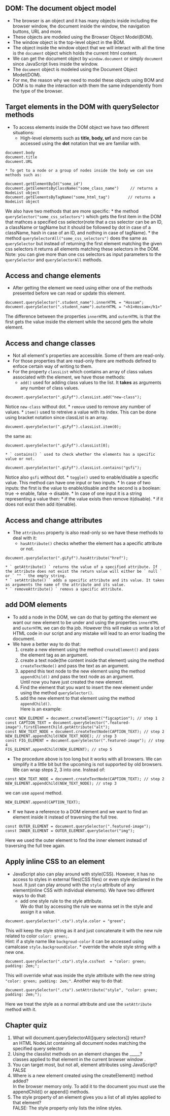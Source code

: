 ## DOM: The document object model
* The browser is an object and it has many objects inside including the browser window, the document inside the window, the navigation buttons, URL and more.
* These objects are modeled using the Browser Object Model(BOM).
* The window object is the top-level object in the BOM.
* The object inside the window object that we will interact with all the time is the ` document ` object which holds the current html content.
* We can get the document object by ` window.document ` or simply ` document ` since JavaScript lives inside the window.
* The ` document ` object is modeled using the Document Object Model(DOM).
* For me, the reason why we need to model these objects using BOM and DOM is to make the interaction with them the same independently from the type of the browser.

## Target elements in the DOM with querySelector methods
* To access elements inside the DOM object we have two different situations:
    * High-level elements such as **title, body, url** and more can be accessed using the **dot** notation that we are familiar with.
```
document.body
document.title
document.URL
```
    * To get to a node or a group of nodes inside the body we can use methods such as:
```
document.getElementById("some_id")
document.getElementsByClassName("some_class_name")     // returns a NodeList object
document.getElementsByTagName("some_html_tag")	      // returns a NodeList object
```
We also have two methods that are more specific:
        * the method ` querySelector("some_css_selectors") ` which gets the first item in the DOM that mathces a specified css selector(note that a css selector can be an ID, a className or tagName but it should be followed by dot in case of a className, hash in case of an ID, and nothing in case of tagName).
        * the method ` querySelectorAll("some_css_selectors") ` does the same as ` querySelector ` but instead of returning the first element matching the given css selectors it returns all elements matching these selectors in the DOM.  
Note: you can give more than one css selectors as input parameters to the ` querySelector ` and ` querySelectorAll ` methods.

## Access and change elements
* After getting the element we need using either one of the methods presented before we can read or update this element.
```
document.querySelector(".student_name").innerHTML = "Hossam";
document.querySelector(".student_name").outerHTML = "<h1>Hossam</h1>"
```
The difference between the properties ` innerHTML ` and ` outerHTML ` is that the first gets the value inside the element while the second gets the whole element.

## Access and change classes
* Not all element's properties are accessible. Some of them are read-only.
* For those properties that are read-only there are methods defined to enfoce certain way of writing to them.
* For the property ` classList ` which contains an array of class values associated with the element, we have those methods:
    * ` add() ` used for adding class values to the list. It **takes** as arguments any number of class values.
```
document.querySelector(".gLFyf").classList.add("new-class");
```
Notice ` new-class ` without dot.
    * ` remove ` used to remove any number of values.
    * ` item() ` used to retreive a value with its index. This can be done using bracket notation since classList is an array.
```
document.querySelector(".gLFyf").classList.item(0);
```
the same as:
```
document.querySelector(".gLFyf").classList[0];
```
    * ` contains() ` used to check whether the elements has a specific value or not.
```
document.querySelector(".gLFyf").classList.contains("gsfi");
```
Notice also ` gsfi ` without dot.
    * ` toggle() ` used to enable/disable a specific value. This method can have one input or two inputs. 
        * In case of two inputs: the first is the value to enable/disable and the second is a boolean: true -> enable, false -> disable. 
        * In case of one input it is a string representing a value then:
            * if the value exists then remove it(disable).
            * if it does not exist then add it(enable).

## Access and change attributes
* The ` attributes ` property is also read-only so we have these methods to deal with it:
    * ` hasAttribute() ` checks whether the element has a apecific attribute or not.
```
document.querySelector(".gLFyf").hasAttribute("href");
```
    * ` getAttribute() ` returns the value of a specified attribute. If the attribute does not exist the return value will either be ` null ` or ` "" ` the empty string.
    * ` setAttribute() ` adds a specific attribute and its value. It takes as arguments the name of the attribute and its value.
    * ` removeAttribute() ` removs a specific attribute.

## add DOM elements
* To add a node in the DOM, we can do that by getting the element we want our new element to be under and using the properties ` innerHTML ` and ` outerHTML ` we can do tha job. However this will make us write a lot of HTML code in our script and any mistake will lead to an error loading the document.
* We have a better way to do that:
    1. create a new element using the method ` createElement() ` and pass the element tag as an argument.
    2. create a text node(the content inside that element) using the method ` createTextNode() ` and pass the text as an argument.
    3. append this text node to the new element using the method ` appendChild() ` and pass the text node as an argument.  
Until now you have just created the new element.
    4. Find the element that you want to insert the new element under using the method ` querySelector() `.
    5. add the new element to that element using the method ` appendChild() `.  
Here is an example:
```
const NEW_ELEMENT = document.createElement("figcaption"); // step 1
const CAPTION_TEXT = document.querySelector(".featured-image").firstElementChild.getAttribute("alt");
const NEW_TEXT_NODE = document.createTextNode(CAPTION_TEXT); // step 2
NEW_ELEMENT.appendChild(NEW_TEXT_NODE); // step 3
const FIG_ELEMENT = document.querySelector(".featured-image"); // step 4
FIG_ELEMENT.appendChild(NEW_ELEMENT); // step 5
```
* The procedure above is too long but it works with all browsers. We can simplify it a little bit but the upcoming is not supported by old browsers.  
We can wrap steps 2, 3 into one. Instead of:
```
const NEW_TEXT_NODE = document.createTextNode(CAPTION_TEXT); // step 2
NEW_ELEMENT.appendChild(NEW_TEXT_NODE); // step 3
```
we can use ` append ` method.
```
NEW_ELEMENT.append(CAPTION_TEXT);
```
* If we have a reference to a DOM element and we want to find an element inside it instead of traversing the full tree.
```
const OUTER_ELEMENT = document.querySelector(".featured-image");
const INNER_ELEMENT = OUTER_ELEMENT.querySelector("img");
```
Here we used the outer element to find the inner element instead of traversing the full tree again.

## Apply inline CSS to an element
* JavaScript also can play around with style(CSS). However, it has no access to styles in external files(CSS files) or even style declared in the ` head `. It just can play around with the ` style ` attribute of any element(inline CSS with individual elements). We have two different ways to do that:
    * add one style rule to the style attribute.  
We do that by accessing the rule we wanna set in the style and assign it a value.
```
document.querySelector(".cta").style.color = "green";
```
This will keep the style string as it and just concatenate it with the new rule related to color ` color: green; `.  
Hint: if a style name like ` backgroud-color ` it can be accessed using camalcase ` style.backgroundColor `.
    * override the whole style string with a new one.  
```
document.querySelector(".cta").style.cssText  = "color: green; padding: 2em;";
```
This will override what was inside the style attribute with the new string ` "color: green; padding: 2em;" `.
Another way to do that:
```
document.querySelector(".cta").setAttribute("style", "color: green; padding: 2em;");
```
Here we treat the style as a normal attribute and use the ` setAttribute ` method with it.

## Chapter quiz
1. What will document.querySelectorAll([query selectors]} return?  
an HTML NodeList containing all document nodes matching the specified query selector
2. Using the classlist methods on an element changes the _____?  
classes applied to that element in the current browser window .
3. You can target most, but not all, element attributes using JavaScript?  
FALSE
4. Where is a new element created using the createElement() method added?  
In the browser memory only. To add it to the document you must use the appendChild() or append() methods.
5. The style property of an element gives you a list of all styles applied to that element?  
FALSE: The style property only lists the inline styles.

